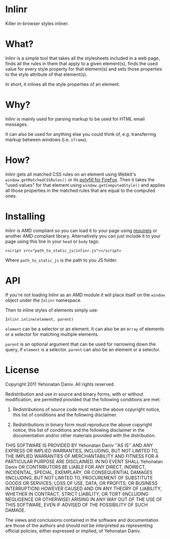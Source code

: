 Inlinr
======

Killer in-browser styles inliner.

What?
=====

Inlinr is a simple tool that takes all the stylesheets included in a web page,
finds all the rules in them that apply to a given element(s), finds the used value for every style property for that element(s)
and sets those properties to the style attribute of that element(s).

In short, it inlines all the style properties of an element.

Why?
====

Inlinr is mainly used for parsing markup to be used for HTML email messages.

It can also be used for anything else you could think of, e.g. transferring markup between windows (i.e. `iframe`).

How?
====

Inlinr gets all matched CSS rules on an element using Webkit's `window.getMatchedCSSRules()` or its
[polyfill for FireFox](https://gist.github.com/3033012 "mozGetMatchedCSSRules.js"). Then it takes the "used values" for that
element using `window.getComputedStyle()` and applies all those properties in the matched rules that are equal to the
computed ones.

Installing
==========

Inlinr is AMD compliant so you can load it to your page using [requirejs](http://requirejs.org "requirejs") or another AMD compliant library.
Alternatively you can just include it to your page using this line in your `head` or `body` tags:

    <script src="path_to_static_js/inlinr.js"></script>

Where `path_to_static_js` is the path to you JS folder.

API
===

If you're not loading Inlinr as an AMD module it will place itself on the `window` object under the `Inlinr` namespace.

Then to inline styles of elements simply use:

    Inlinr.inline(element, parent)

`element` can be a selector or an element. It can also be an `Array` of elements or a 
selector for matching multiple elements.

`parent` is an optional argument that can be used for narrowing down the query, if `element` is a selector.
`parent` can also be an element or a selector.

License
=======

Copyright 2011 Yehonatan Daniv. All rights reserved.

Redistribution and use in source and binary forms, with or without modification, are
permitted provided that the following conditions are met:

   1. Redistributions of source code must retain the above copyright notice, this list of
      conditions and the following disclaimer.

   2. Redistributions in binary form must reproduce the above copyright notice, this list
      of conditions and the following disclaimer in the documentation and/or other materials
      provided with the distribution.

THIS SOFTWARE IS PROVIDED BY Yehonatan Daniv ''AS IS'' AND ANY EXPRESS OR IMPLIED
WARRANTIES, INCLUDING, BUT NOT LIMITED TO, THE IMPLIED WARRANTIES OF MERCHANTABILITY AND
FITNESS FOR A PARTICULAR PURPOSE ARE DISCLAIMED. IN NO EVENT SHALL Yehonatan Daniv OR
CONTRIBUTORS BE LIABLE FOR ANY DIRECT, INDIRECT, INCIDENTAL, SPECIAL, EXEMPLARY, OR
CONSEQUENTIAL DAMAGES (INCLUDING, BUT NOT LIMITED TO, PROCUREMENT OF SUBSTITUTE GOODS OR
SERVICES; LOSS OF USE, DATA, OR PROFITS; OR BUSINESS INTERRUPTION) HOWEVER CAUSED AND ON
ANY THEORY OF LIABILITY, WHETHER IN CONTRACT, STRICT LIABILITY, OR TORT (INCLUDING
NEGLIGENCE OR OTHERWISE) ARISING IN ANY WAY OUT OF THE USE OF THIS SOFTWARE, EVEN IF
ADVISED OF THE POSSIBILITY OF SUCH DAMAGE.

The views and conclusions contained in the software and documentation are those of the
authors and should not be interpreted as representing official policies, either expressed
or implied, of Yehonatan Daniv.